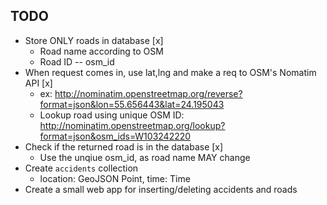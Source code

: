 ## TODO

* Store ONLY roads in database [x]
  - Road name according to OSM
  - Road ID -- osm_id
* When request comes in, use lat,lng and make a req to OSM's Nomatim API [x]
  - ex: http://nominatim.openstreetmap.org/reverse?format=json&lon=55.656443&lat=24.195043
  - Lookup road using unique OSM ID: http://nominatim.openstreetmap.org/lookup?format=json&osm_ids=W103242220
* Check if the returned road is in the database [x]
  - Use the unqiue osm_id, as road name MAY change
* Create `accidents` collection
  - location: GeoJSON Point, time: Time
* Create a small web app for inserting/deleting accidents and roads
